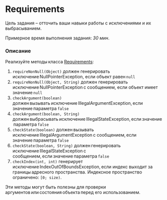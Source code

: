 # Requirements

Цель задания – отточить ваши навыки работы с исключениями и их выбрасыванием. 

Примерное время выполнения задания: _30 мин_. 

### Описание 
Реализуйте методы класса [Requirements](src/main/java/com/epam/rd/autotasks/requirements/Requirements.java): 
1. `requireNonNull(Object)` должен генерировать исключение NullPointerException, если объект равен `null`
1. `requireNonNull(Object, String)` должен генерировать исключение NullPointerException с сообщением, если объект имеет значение `null`
1. `checkArgument(boolean)` должен вызывать исключение IllegalArgumentException, если значение параметра `false`
1. `checkArgument(boolean, String)` должен выбрасывать исключение IllegalStateException, если значение параметра `false`
1. `checkState(boolean)` должен вызывать исключение IllegalArgumentException с сообщением, если значение параметра `false`
1. `checkState(boolean, String)` должен генерировать исключение IllegalStateException с сообщением, если значение параметра `false`
1. `checkIndex(int, int)` генерирует исключение IndexOutOfBoundsException, если индекс выходит за границы адресного пространства. Индексное пространство ограничено: `[0; size)`.

Эти методы могут быть полезны для проверки аргументов или состояния объекта перед его использованием.  
